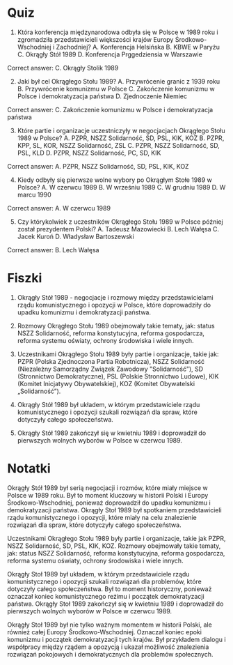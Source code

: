  # Quiz

1. Która konferencja międzynarodowa odbyła się w Polsce w 1989 roku i zgromadziła przedstawicieli większości krajów Europy Środkowo-Wschodniej i Zachodniej?
A. Konferencja Helsińska
B. KBWE w Paryżu
C. Okrągły Stół 1989
D. Konferencja Prggedziensia w Warszawie

Correct answer: C. Okrągły Stolik 1989

2. Jaki był cel Okrągłego Stołu 1989?
A. Przywrócenie granic z 1939 roku
B. Przywrócenie komunizmu w Polsce
C. Zakończenie komunizmu w Polsce i demokratyzacja państwa
D. Zjednoczenie Niemiec

Correct answer: C. Zakończenie komunizmu w Polsce i demokratyzacja państwa

3. Które partie i organizacje uczestniczyły w negocjacjach Okrągłego Stołu 1989 w Polsce?
A. PZPR, NSZZ Solidarność, SD, PSL, KIK, KOZ
B. PZPR, KPP, SL, KOR, NSZZ Solidarność, ZSL
C. PZPR, NSZZ Solidarność, SD, PSL, KLD
D. PZPR, NSZZ Solidarność, PC, SD, KIK

Correct answer: A. PZPR, NSZZ Solidarność, SD, PSL, KIK, KOZ

4. Kiedy odbyły się pierwsze wolne wybory po Okrągłym Stołe 1989 w Polsce?
A. W czerwcu 1989
B. W wrześniu 1989
C. W grudniu 1989
D. W marcu 1990

Correct answer: A. W czerwcu 1989

5. Czy którykolwiek z uczestników Okrągłego Stołu 1989 w Polsce później został prezydentem Polski?
A. Tadeusz Mazowiecki
B. Lech Wałęsa
C. Jacek Kuroń
D. Władysław Bartoszewski

Correct answer: B. Lech Wałęsa

# Fiszki

1. Okrągły Stół 1989 - negocjacje i rozmowy między przedstawicielami rządu komunistycznego i opozycji w Polsce, które doprowadziły do upadku komunizmu i demokratyzacji państwa.

2. Rozmowy Okrągłego Stołu 1989 obejmowały takie tematy, jak: status NSZZ Solidarność, reforma konstytucyjna, reforma gospodarcza, reforma systemu oświaty, ochrony środowiska i wiele innych.

3. Uczestnikami Okrągłego Stołu 1989 były partie i organizacje, takie jak: PZPR (Polska Zjednoczona Partia Robotnicza), NSZZ Solidarność (Niezależny Samorządny Związek Zawodowy "Solidarność"), SD (Stronnictwo Demokratyczne), PSL (Polskie Stronnictwo Ludowe), KIK (Komitet Inicjatywy Obywatelskiej), KOZ (Komitet Obywatelski „Solidarność”).

4. Okrągły Stół 1989 był układem, w którym przedstawiciele rządu komunistycznego i opozycji szukali rozwiązań dla spraw, które dotyczyły całego społeczeństwa.

5. Okrągły Stół 1989 zakończył się w kwietniu 1989 i doprowadził do pierwszych wolnych wyborów w Polsce w czerwcu 1989.

# Notatki

Okrągły Stół 1989 był serią negocjacji i rozmów, które miały miejsce w Polsce w 1989 roku. Był to moment kluczowy w historii Polski i Europy Środkowo-Wschodniej, ponieważ doprowadził do upadku komunizmu i demokratyzacji państwa. Okrągły Stoł 1989 był spotkaniem przedstawicieli rządu komunistycznego i opozycji, które miały na celu znalezienie rozwiązań dla spraw, które dotyczyły całego społeczeństwa.

Uczestnikami Okrągłego Stołu 1989 były partie i organizacje, takie jak PZPR, NSZZ Solidarność, SD, PSL, KIK, KOZ. Rozmowy obejmowały takie tematy, jak: status NSZZ Solidarność, reforma konstytucyjna, reforma gospodarcza, reforma systemu oświaty, ochrony środowiska i wiele innych.

Okrągły Stoł 1989 był układem, w którym przedstawiciele rządu komunistycznego i opozycji szukali rozwiązań dla problemów, które dotyczyły całego społeczeństwa. Był to moment historyczny, ponieważ oznaczał koniec komunistycznego reżimu i początek demokratyzacji państwa. Okrągły Stoł 1989 zakończył się w kwietniu 1989 i doprowadził do pierwszych wolnych wyborów w Polsce w czerwcu 1989.

Okrągły Stoł 1989 był nie tylko ważnym momentem w historii Polski, ale również całej Europy Środkowo-Wschodniej. Oznaczał koniec epoki komunizmu i początek demokratyzacji tych krajów. Był przykładem dialogu i współpracy między rządem a opozycją i ukazał możliwość znalezienia rozwiązań pokojowych i demokratycznych dla problemów społecznych.